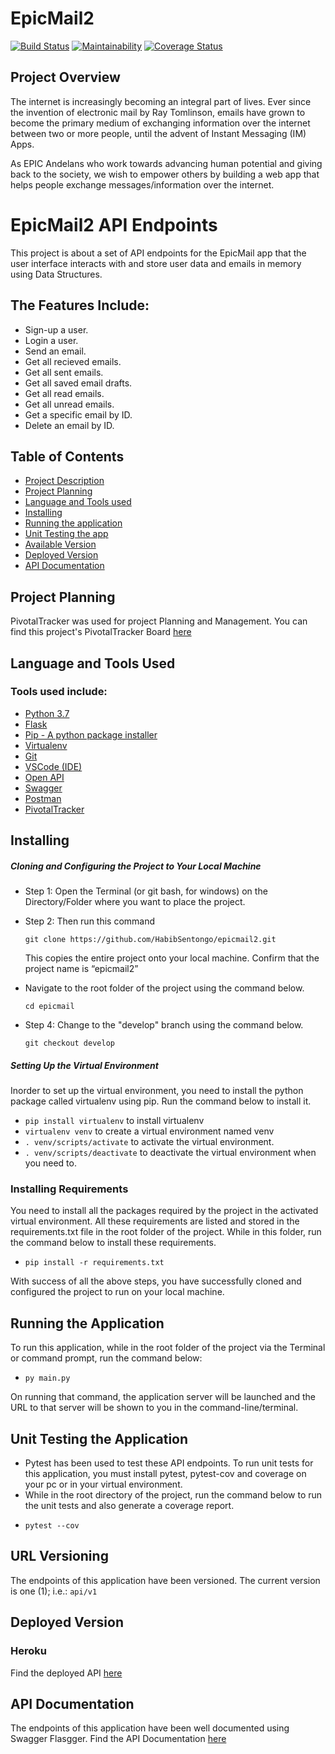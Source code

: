 # EpicMail2

[![Build Status](https://travis-ci.com/HabibSentongo/epicmail2.svg?branch=api)](https://travis-ci.com/HabibSentongo/epicmail2)      [![Maintainability](https://api.codeclimate.com/v2/badges/c808281d4382afa9f7ba/maintainability)](https://codeclimate.com/github/HabibSentongo/epicmail2/maintainability)        [![Coverage Status](https://coveralls.io/repos/github/HabibSentongo/epicmail2/badge.svg?branch=api)](https://coveralls.io/github/HabibSentongo/epicmail2?branch=api)

## Project Overview
The internet is increasingly becoming an integral part of lives. Ever since the invention of electronic mail by Ray Tomlinson, emails have grown to become the primary medium of exchanging information over the internet between two or more people, until the advent of Instant Messaging (IM) Apps.

As EPIC Andelans who work towards advancing human potential and giving back to the society, we wish to empower others by building a web app that helps people exchange messages/information over the internet.

# EpicMail2 API Endpoints
This project is about a set of API endpoints for the EpicMail app that the user interface interacts with and store user data and emails in memory using Data Structures.
## The Features Include:
* Sign-up a user.
* Login a user.
* Send an email.
* Get all recieved emails.
* Get all sent emails.
* Get all saved email drafts.
* Get all read emails.
* Get all unread emails.
* Get a specific email by ID.
* Delete an email by ID.

## Table of Contents
- [Project Description](#EpicMail2)
- [Project Planning](#project-planning)
- [Language and Tools used](#language-and-tools-used)
- [Installing](#installing)
- [Running the application](#running-the-application)
- [Unit Testing the app](#unit-testing-the-application)
- [Available Version](#url-versioning)
- [Deployed Version](#deployed-version)
- [API Documentation](#deployed-version)

## Project Planning
PivotalTracker was used for project Planning and Management. You can find this project's PivotalTracker Board [here](https://www.pivotaltracker.com/n/projects/2319053 "EpicMail2 on PivotalTracker")

## Language and Tools Used
### Tools used include:
* [Python 3.7](https://www.python.org)
* [Flask](http://flask.pocoo.org/)
* [Pip - A python package installer](https://pypi.org/project/pip/)
* [Virtualenv](https://pypi.org/project/virtualenv/)
* [Git](https://git-scm.com/downloads)
* [VSCode (IDE)](https://code.visualstudio.com/)
* [Open API](https://www.openapis.org/)
* [Swagger](https://swagger.io/)
* [Postman](https://www.getpostman.com/)
* [PivotalTracker](https://www.pivotaltracker.com "PivotalTracker")

## Installing

##### Cloning and Configuring the Project to Your Local Machine

- Step 1: Open the Terminal (or git bash, for windows) on the Directory/Folder where you want to place the project.
- Step 2: Then run this command 

    `git clone https://github.com/HabibSentongo/epicmail2.git`

    This copies the entire project onto your local machine. Confirm that the project name is “epicmail2”
- Navigate to the root folder of the project using the command below.

    `cd epicmail`

- Step 4: Change to the "develop" branch using the command below.

    `git checkout develop`

##### Setting Up the Virtual Environment
Inorder to set up the virtual environment, you need to install the python package called virtualenv using pip. Run the command below to install it.
- `pip install virtualenv` to install virtualenv
- `virtualenv venv`  to create a virtual environment named venv
- `. venv/scripts/activate` to activate the virtual environment.
- `. venv/scripts/deactivate` to deactivate the virtual environment when you need to.

### Installing Requirements
You need to install all the packages required by the project in the activated virtual environment. All these requirements are listed and stored in the requirements.txt file in the root folder of the project.
While in this folder, run the command below to install these requirements.
- `pip install -r requirements.txt`

With success of all the above steps, you have successfully cloned and configured the project to run on your local machine.

## Running the Application
To run this application, while in the root folder of the project via the Terminal or command prompt, run the command below:
- `py main.py`

On running that command, the application server will be launched and the URL to that server will be shown to you in the command-line/terminal.

## Unit Testing the Application

* Pytest has been used to test these API endpoints. To run unit tests for this application, you must install pytest, pytest-cov and coverage on your pc or in your virtual environment.
* While in the root directory of the project, run the command below to run the unit tests and also generate a coverage report.
- `pytest --cov`

## URL Versioning

The endpoints of this application have been versioned. The current version is one (1); i.e.: `api/v1`

## Deployed Version
### Heroku
Find the deployed API [here](https://epicmail-sentongo.herokuapp.com/ "epicmail2 on Heroku")

## API Documentation

The endpoints of this application have been well documented using Swagger Flasgger.
Find the API Documentation [here](https://epicmail-sentongo.herokuapp.com/apidocs/ "EpicMail API Docs")